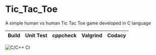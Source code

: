 # Tic_Tac_Toe
A simple human vs human Tic Tac Toe game developed in C language

|Build|Unit Test|cppcheck|Valgrind|Codacy|
|:--:|:--:|:--:|:--:|:--:|

![C/C++ CI](https://github.com/stepin105083/Tic_Tac_Toe/workflows/C/C++%20CI/badge.svg)
